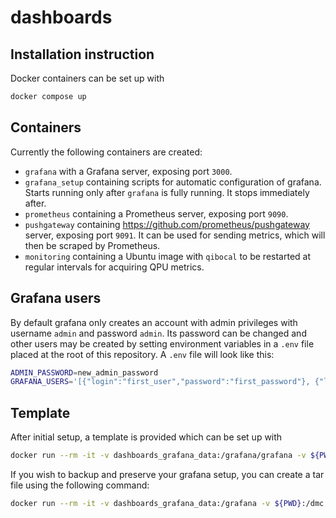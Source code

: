 # dashboards

## Installation instruction

Docker containers can be set up with
``` bash
docker compose up
```

## Containers

Currently the following containers are created:
 - `grafana` with a Grafana server, exposing port `3000`.
 - `grafana_setup` containing scripts for automatic configuration of grafana.
 Starts running only after `grafana` is fully running. It stops immediately after.
 - `prometheus` containing a Prometheus server, exposing port `9090`.
 - `pushgateway` containing https://github.com/prometheus/pushgateway server, exposing port `9091`.
 It can be used for sending metrics, which will then be scraped by Prometheus.
 - `monitoring` containing a Ubuntu image with `qibocal` to be restarted at regular intervals for acquiring QPU metrics.

## Grafana users

By default grafana only creates an account with admin privileges with username `admin` and password `admin`.
Its password can be changed and other users may be created by setting environment variables in a `.env` file placed at the root of this repository.
A `.env` file will look like this:
``` bash
ADMIN_PASSWORD=new_admin_password
GRAFANA_USERS='[{"login":"first_user","password":"first_password"}, {"login":"second_user","password":"second_password","role":"Editor"}]'
```


## Template

After initial setup, a template is provided which can be set up with
``` bash
docker run --rm -it -v dashboards_grafana_data:/grafana/grafana -v ${PWD}:/dmc alpine tar -xvf /dmc/grafana-config.tar.gz -C /grafana
```

If you wish to backup and preserve your grafana setup, you can create a tar file using the following command:
``` bash
docker run --rm -it -v dashboards_grafana_data:/grafana -v ${PWD}:/dmc alpine tar cvfj /dmc/grafana-config.tar.gz /grafana
```